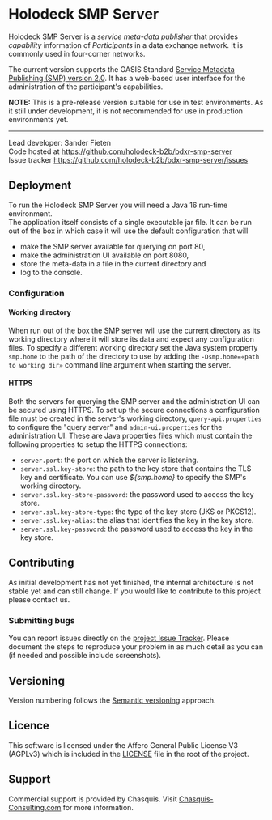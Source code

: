 # Holodeck SMP Server
Holodeck SMP Server is a _service meta-data publisher_ that provides _capability_ information of _Participants_ in a data exchange network. It is commonly used in four-corner networks. 

The current version supports the OASIS Standard [Service Metadata Publishing (SMP) version 2.0](https://docs.oasis-open.org/bdxr/bdx-smp/v2.0/os/bdx-smp-v2.0-os.html). It has a web-based user interface for the administration of the participant's capabilities.

**NOTE:** This is a pre-release version suitable for use in test environments. As it still under development, it is not recommended for use in production environments yet. 

__________________
Lead developer: Sander Fieten  
Code hosted at https://github.com/holodeck-b2b/bdxr-smp-server  
Issue tracker https://github.com/holodeck-b2b/bdxr-smp-server/issues  

## Deployment
To run the Holodeck SMP Server you will need a Java 16 run-time environment.  
The application itself consists of a single executable jar file. It can be run out of the box in which case it will use the default configuration that will  
- make the SMP server available for querying on port 80,  
- make the administration UI available on port 8080,  
- store the meta-data in a file in the current directory and  
- log to the console. 

### Configuration
#### Working directory
When run out of the box the SMP server will use the current directory as its working directory where it will store its data and expect any configuration files. 
To specify a different working directory set the Java system property `smp.home` to the path of the directory to use by adding the `-Dsmp.home=«path to working dir»` command line argument when starting the server.  

#### HTTPS
Both the servers for querying the SMP server and the administration UI can be secured using HTTPS. 
To set up the secure connections a configuration file must be created in the server's working directory, `query-api.properties` to configure the "query server" and `admin-ui.properties` for the administration UI. These are Java properties files which must contain the following properties to setup the HTTPS connections:

- `server.port`: the port on which the server is listening.
- `server.ssl.key-store`: the path to the key store that contains the TLS key and certificate. You can use _${smp.home}_ to specify the SMP's working directory.
- `server.ssl.key-store-password`: the password used to access the key store.
- `server.ssl.key-store-type`: the type of the key store (JKS or PKCS12).
- `server.ssl.key-alias`: the alias that identifies the key in the key store.
- `server.ssl.key-password`: the password used to access the key in the key store.

## Contributing
As initial development has not yet finished, the internal architecture is not stable yet and can still change. If you would like to contribute to this project please contact us.

### Submitting bugs
You can report issues directly on the [project Issue Tracker](https://github.com/holodeck-b2b/bdxr-smp-server/issues).
Please document the steps to reproduce your problem in as much detail as you can (if needed and possible include screenshots).

## Versioning
Version numbering follows the [Semantic versioning](http://semver.org/) approach.

## Licence
This software is licensed under the Affero General Public License V3 (AGPLv3) which is included in the [LICENSE](LICENSE) file in the root of the project.

## Support
Commercial support is provided by Chasquis. Visit [Chasquis-Consulting.com](http://chasquis-consulting.com/holodeck-b2b-support/) for more information.
